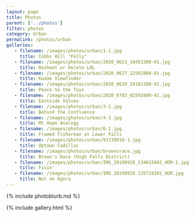 ```yaml
---
layout: page
title: Photos
parent: ['../photos']
filter: photos
category: Urban
permalink: /photos/urban
galleries:
   - filename: /images/photos/urban/1-1.jpg
     title: Cobbs Hill "Folly"
   - filename: /images/photos/urban/2020_0623_10453300-01.jpg
     title: Reshoot or Delete LOL
   - filename: /images/photos/urban/2020_0627_22502800-01.jpg
     title: Kodak Viewfinder
   - filename: /images/photos/urban/2020_0629_20181200-01.jpg
     title: Peace to the Toys
   - filename: /images/photos/urban/2020_0703_02592800-01.jpg
     title: Eastside Values
   - filename: /images/photos/urban/3-1.jpg
     title: Behind the Confluence
   - filename: /images/photos/urban/4-1.jpg
     title: Mt Hope Analogy
   - filename: /images/photos/urban/6-1.jpg
     title: Framed Fisherman at Lower Falls
   - filename: /images/photos/urban/91730010-1.jpg
     title: Uptown Cadillac
   - filename: /images/photos/urban/brownsrace.jpg
     title: Brown's Race (High Falls District)
   - filename: /images/photos/urban/IMG_20190928_134615882_HDR-1.jpg
     title: Fixin'
   - filename: /images/photos/urban/IMG_20190928_135719101_HDR.jpg
     title: Not an Agora
---
```


{% include photoblurb.md %}

{% include gallery.html %}

